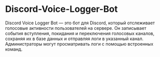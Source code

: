 # Discord-Voice-Logger-Bot
Discord Voice Logger Bot — это бот для Discord, который отслеживает голосовые активности пользователей на сервере. Он записывает события вступления, покидания и переключения голосовых каналов, сохраняя их в базе данных и отправляя логи в указанный канал. Администраторы могут просматривать логи с помощью встроенных команд.
